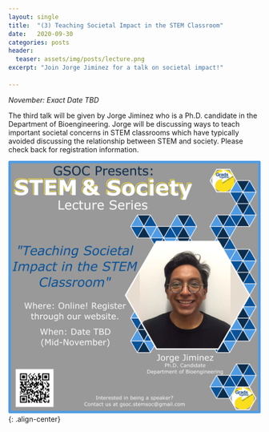 ```yaml
---
layout: single
title:  "(3) Teaching Societal Impact in the STEM Classroom"
date:   2020-09-30
categories: posts
header:
  teaser: assets/img/posts/lecture.png
excerpt: "Join Jorge Jiminez for a talk on societal impact!"

---
```

*November: Exact Date TBD*

The third talk will be given by Jorge Jiminez who is a Ph.D. candidate in the Department of Bioengineering. Jorge will be discussing ways to teach important societal concerns in STEM classrooms which have typically avoided discussing the relationship between STEM and society. Please check back for registration information.

![Lecture3_JorgeJiminez](/assets/img/lectures/Lecture3_JorgeJiminez.png){: .align-center}
